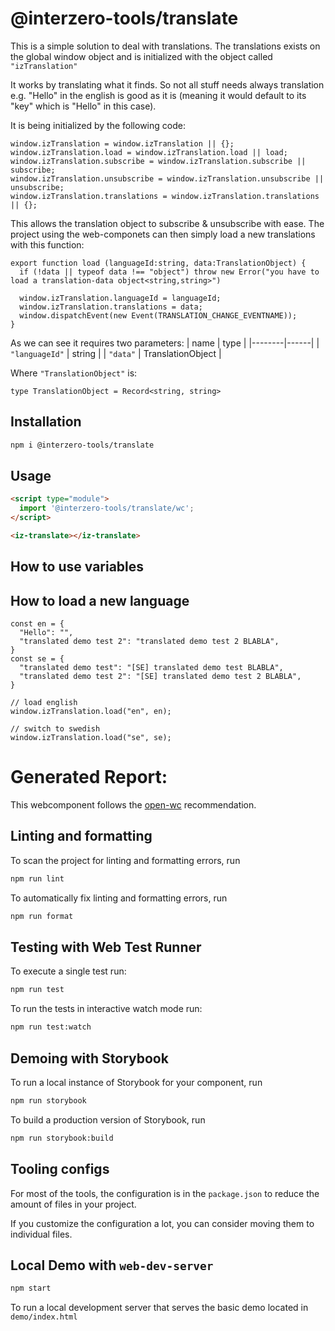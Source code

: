 # @interzero-tools/translate

This is a simple solution to deal with translations. The translations exists on the global window object and is initialized with the object called `"izTranslation"`

It works by translating what it finds. So not all stuff needs always translation e.g. "Hello" in the english is good as it is (meaning it would default to its "key" which is "Hello" in this case).

It is being initialized by the following code:
```
window.izTranslation = window.izTranslation || {};
window.izTranslation.load = window.izTranslation.load || load; 
window.izTranslation.subscribe = window.izTranslation.subscribe || subscribe;
window.izTranslation.unsubscribe = window.izTranslation.unsubscribe || unsubscribe;
window.izTranslation.translations = window.izTranslation.translations || {};
```

This allows the translation object to subscribe & unsubscribe with ease. The project using the web-componets can then simply load a new translations with this function:
```
export function load (languageId:string, data:TranslationObject) {
  if (!data || typeof data !== "object") throw new Error("you have to load a translation-data object<string,string>")
  
  window.izTranslation.languageId = languageId;
  window.izTranslation.translations = data;
  window.dispatchEvent(new Event(TRANSLATION_CHANGE_EVENTNAME));
}
```

As we can see it requires two parameters:
| name | type |
|--------|------|
| `"languageId"` | string |
| `"data"` | TranslationObject |


Where `"TranslationObject"` is:
```
type TranslationObject = Record<string, string>
```

## Installation

```bash
npm i @interzero-tools/translate
```

## Usage

```html
<script type="module">
  import '@interzero-tools/translate/wc';
</script>

<iz-translate></iz-translate>
```

## How to use variables 


## How to load a new language 
```
const en = {
  "Hello": "",
  "translated demo test 2": "translated demo test 2 BLABLA",
}
const se = {
  "translated demo test": "[SE] translated demo test BLABLA",
  "translated demo test 2": "[SE] translated demo test 2 BLABLA",
}

// load english 
window.izTranslation.load("en", en);

// switch to swedish
window.izTranslation.load("se", se);
```


# Generated Report:
This webcomponent follows the [open-wc](https://github.com/open-wc/open-wc) recommendation.

## Linting and formatting

To scan the project for linting and formatting errors, run

```bash
npm run lint
```

To automatically fix linting and formatting errors, run

```bash
npm run format
```

## Testing with Web Test Runner

To execute a single test run:

```bash
npm run test
```

To run the tests in interactive watch mode run:

```bash
npm run test:watch
```

## Demoing with Storybook

To run a local instance of Storybook for your component, run

```bash
npm run storybook
```

To build a production version of Storybook, run

```bash
npm run storybook:build
```


## Tooling configs

For most of the tools, the configuration is in the `package.json` to reduce the amount of files in your project.

If you customize the configuration a lot, you can consider moving them to individual files.

## Local Demo with `web-dev-server`

```bash
npm start
```

To run a local development server that serves the basic demo located in `demo/index.html`
